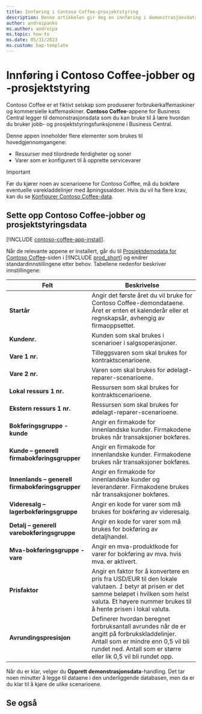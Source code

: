 ```yaml
---
title: Innføring i Contoso Coffee-prosjektstyring
description: Denne artikkelen gir deg en innføring i demonstrasjonsdataene Consoso Coffee for jobber og prosjektledelse.
author: andreipanko
ms.author: andreipa
ms.topic: how-to
ms.date: 05/31/2023
ms.custom: bap-template
---
```


# Innføring i Contoso Coffee-jobber og -prosjektstyring

Contoso Coffee er et fiktivt selskap som produserer forbrukerkaffemaskiner og kommersielle kaffemaskiner. **Contoso Coffee**-appene for Business Central legger til demonstrasjonsdata som du kan bruke til å lære hvordan du bruker jobb- og prosjektstyringsfunksjonene i Business Central.

Denne appen inneholder flere elementer som brukes til hovedgjennomgangene:

- Ressurser med tilordnede ferdigheter og soner
- Varer som er konfigurert til å opprette servicevarer

> [!IMPORTANT]
> Før du kjører noen av scenarioene for Contoso Coffee, må du bokføre eventuelle varekladdelinjer med åpningssaldoer. Hvis du vil ha flere krav, kan du se [Konfigurer Contoso Coffee-data](#set-up-contoso-coffee-jobs-and-project-management-data).
>
> 
## Sette opp Contoso Coffee-jobber og prosjektstyringsdata

[!INCLUDE [contoso-coffee-app-install](../contoso-coffee-app-install.md)].

Når de relevante appene er installert, går du til [Prosjektdemodata for Contoso Coffee](https://businesscentral.dynamics.com/?page=4767)-siden i [!INCLUDE [prod_short](../../includes/prod_short.md)] og endrer standardinnstillingene etter behov. Tabellene nedenfor beskriver innstillingene:  

|Felt  |Beskrivelse  |
|---------|---------|
|**Startår** |Angir det første året du vil bruke for Contoso Coffee-demondataene. Året er enten et kalenderår eller et regnskapsår, avhengig av firmaoppsettet.|
|**Kundenr.**  |Kunden som skal brukes i scenarioer i salgsoperasjoner.|
|**Vare 1 nr.**  |Tilleggsvaren som skal brukes for kontraktscenarioene.|
|**Vare 2 nr.**  |Varen som skal brukes for ødelagt-reparer-scenarioene.|
|**Lokal ressurs 1 nr.**  |Ressursen som skal brukes for kontraktscenarioene.|
|**Ekstern ressurs 1 nr.**  |Ressursen som skal brukes for ødelagt-reparer-scenarioene.|
|**Bokføringsgruppe - kunde**|Angir en firmakode for innenlandske kunder. Firmakodene brukes når transaksjoner bokføres. |
|**Kunde – generell firmabokføringsgrupper**|Angir en firmakode for innenlandske kunder. Firmakodene brukes når transaksjoner bokføres. |
|**Innenlands – generell firmabokføringsgrupper**|Angir en firmakode for innenlandske kunder og leverandører. Firmakodene brukes når transaksjoner bokføres. |
|**Videresalg – lagerbokføringsgruppe**    |Angir en kode for varer som må brukes for bokføring av videresalg.|
|**Detalj – generell varebokføringsgruppe**    |Angir en kode for varer som må brukes for bokføring av detaljhandel.|
|**Mva-bokføringsgruppe - vare**    |Angir en mva-produktkode for varer for bokføring av mva. hvis mva. er aktivert.|
|**Prisfaktor**     |Angir en faktor for å konvertere en pris fra USD/EUR til den lokale valutaen. *1* betyr at prisen er det samme beløpet i hvilken som helst valuta. Et høyere nummer brukes til å hente prisen i lokal valuta. |
|**Avrundingspresisjon**  |Definerer hvordan beregnet forbruksantall avrundes når de er angitt på forbrukskladdelinjer. Antall som er mindre enn 0,5 vil bli rundet ned. Antall som er større eller lik 0,5 vil bli rundet opp.|

Når du er klar, velger du **Opprett demonstrasjonsdata**-handling. Det tar noen minutter å legge til dataene i den underliggende databasen, men da er du klar til å kjøre de ulike scenarioene.  

## Se også
